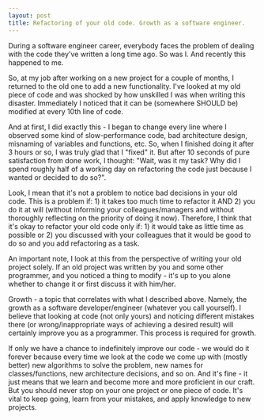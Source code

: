 ```yaml
---
layout: post
title: Refactoring of your old code. Growth as a software engineer.
---
```


During a software engineer career, everybody faces the problem of dealing with the code they've written a long time ago. So was I. And recently this happened to me. 

So, at my job after working on a new project for a couple of months, I returned to the old one to add a new functionality. I've looked at my old piece of code and was shocked by how unskilled I was when writing this disaster. Immediately I noticed that it can be (somewhere
SHOULD be) modified at every 10th line of code. 

And at first, I did exactly this - I began to change every line where I observed some kind of slow-performance code, bad architecture
design, misnaming of variables and functions, etc. So, when I finished doing it after 3 hours or so, I was truly glad that I "fixed" it.
But after 10 seconds of pure satisfaction from done work, I thought: "Wait, was it my task? Why did I spend roughly half of a working day
on refactoring the code just because I wanted or decided to do so?".

Look, I mean that it's not a problem to notice bad decisions in your old code. This is a problem if: 1) it takes too much time to 
refactor it AND 2) you do it at will (without informing your colleagues/managers and without thoroughly reflecting on the priority of 
doing it now). Therefore, I think that it's okay to refactor your old code only if: 1) it would take as little time as possible or 2) you
discussed with your colleagues that it would be good to do so and you add refactoring as a task.

An important note, I look at this from the perspective of writing your old project solely. If an old project was written by you and some
other programmer, and you noticed a thing to modify - it's up to you alone whether to change it or first discuss it with him/her.

Growth - a topic that correlates with what I described above. Namely, the growth as a software developer/engineer (whatever you call
yourself). I believe that looking at code (not only yours) and noticing different mistakes there (or wrong/inappropriate ways of 
achieving a desired result) will certainly improve you as a programmer. This process is required for growth.

If only we have a chance to indefinitely improve our code - we would do it forever because every time we look at the code we come up with
(mostly better) new algorithms to solve the problem, new names for classes/functions, new architecture decisions, and so on. And it's
fine - it just means that we learn and become more and more proficient in our craft. But you should never stop on your one project or one
piece of code. It's vital to keep going, learn from your mistakes, and apply knowledge to new projects.
